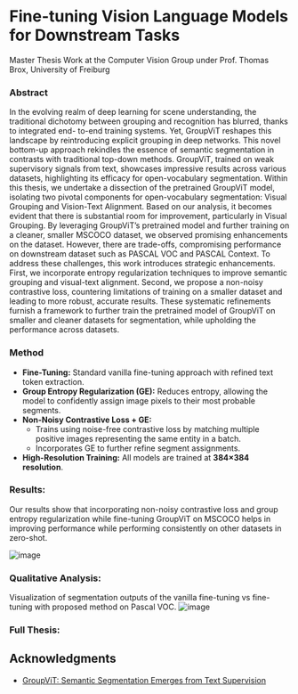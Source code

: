 # Fine-tuning Vision Language Models for Downstream Tasks
Master Thesis Work at the Computer Vision Group under Prof. Thomas Brox, University of Freiburg

### Abstract
In the evolving realm of deep learning for scene understanding, the traditional
dichotomy between grouping and recognition has blurred, thanks to integrated end-
to-end training systems. Yet, GroupViT reshapes this landscape by reintroducing
explicit grouping in deep networks. This novel bottom-up approach rekindles the
essence of semantic segmentation in contrasts with traditional top-down methods.
GroupViT, trained on weak supervisory signals from text, showcases impressive results
across various datasets, highlighting its efficacy for open-vocabulary segmentation.
Within this thesis, we undertake a dissection of the pretrained GroupViT model,
isolating two pivotal components for open-vocabulary segmentation: Visual Grouping
and Vision-Text Alignment. Based on our analysis, it becomes evident that there is
substantial room for improvement, particularly in Visual Grouping. By leveraging
GroupViT’s pretrained model and further training on a cleaner, smaller MSCOCO
dataset, we observed promising enhancements on the dataset. However, there are
trade-offs, compromising performance on downstream dataset such as PASCAL VOC
and PASCAL Context.
To address these challenges, this work introduces strategic enhancements. First,
we incorporate entropy regularization techniques to improve semantic grouping and
visual-text alignment. Second, we propose a non-noisy contrastive loss, countering
limitations of training on a smaller dataset and leading to more robust, accurate
results.
These systematic refinements furnish a framework to further train the pretrained
model of GroupViT on smaller and cleaner datasets for segmentation, while upholding
the performance across datasets.


### Method
- **Fine-Tuning:** Standard vanilla fine-tuning approach with refined text token extraction.
- **Group Entropy Regularization (GE):** Reduces entropy, allowing the model to confidently assign image pixels to their most probable segments.
- **Non-Noisy Contrastive Loss + GE:**
  - Trains using noise-free contrastive loss by matching multiple positive images representing the same entity in a batch.
  - Incorporates GE to further refine segment assignments.
- **High-Resolution Training:** All models are trained at **384×384 resolution**.


### Results: 
Our results show that incorporating non-noisy contrastive loss and group entropy regularization while fine-tuning GroupViT on MSCOCO helps in improving performance while performing consistently on other datasets in zero-shot.

![image](https://github.com/user-attachments/assets/289e2555-0322-40bd-b9d9-9a780154d952)

### Qualitative Analysis:
Visualization of segmentation outputs of the vanilla fine-tuning vs fine-tuning with proposed method on Pascal VOC.
![image](https://github.com/user-attachments/assets/87fc17c4-1b0c-47e3-9de0-04275397f683)


### Full Thesis: 

## Acknowledgments
- [GroupViT: Semantic Segmentation Emerges from Text Supervision](https://arxiv.org/abs/2202.11094)
